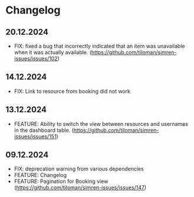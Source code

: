 # Changelog

## 20.12.2024 
- FIX: fixed a bug that incorrectly indicated that an item was unavailable when it was actually available. (https://github.com/tiloman/simren-issues/issues/102)

## 14.12.2024
- FIX: Link to resource from booking did not work

## 13.12.2024 
- FEATURE: Ability to switch the view between resources and usernames in the dashboard table. (https://github.com/tiloman/simren-issues/issues/151)

## 09.12.2024
- FIX: deprecation warning from various dependencies
- FEATURE: Changelog
- FEATURE: Pagination for Booking view (https://github.com/tiloman/simren-issues/issues/147)

